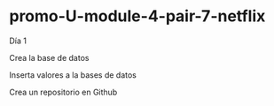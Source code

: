 # promo-U-module-4-pair-7-netflix

Día 1

Crea la base de datos

Inserta valores a la bases de datos

Crea un repositorio en Github
